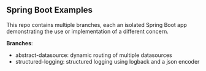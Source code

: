 ## Spring Boot Examples

This repo contains multiple branches, each an isolated Spring Boot app demonstrating the use or implementation of a
different concern.

**Branches**:

* abstract-datasource: dynamic routing of multiple datasources
* structured-logging: structured logging using logback and a json encoder